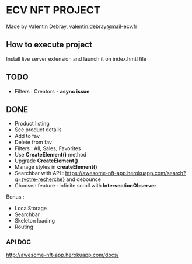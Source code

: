 # ECV NFT PROJECT

Made by Valentin Debray, valentin.debray@mail-ecv.fr

## How to execute project

Install live server extension and launch it on index.hmtl file

## TODO

- Filters : Creators - **async issue**

## DONE

- Product listing
- See product details
- Add to fav
- Delete from fav
- Filters : All, Sales, Favorites
- Use **CreateElement()** method
- Upgrade **CreateElement()**
- Manage styles in **createElement()**
- Searchbar with API : https://awesome-nft-app.herokuapp.com/search?q={votre-recherche} and debounce
- Choosen feature : infinite scroll with **IntersectionObserver**

Bonus :

- LocalStorage
- Searchbar
- Skeleton loading
- Routing

### API DOC

http://awesome-nft-app.herokuapp.com/docs/
